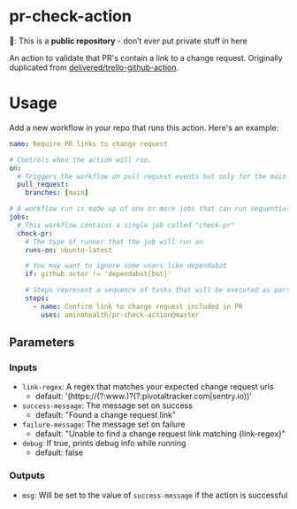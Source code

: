 # pr-check-action

🚨: This is a **public repository** - don’t ever put private stuff in here

An action to validate that PR's contain a link to a change request. Originally duplicated from [delivered/trello-github-action](https://github.com/delivered/trello-github-action).

# Usage

Add a new workflow in your repo that runs this action. Here's an example:

```yml
name: Require PR links to change request

# Controls when the action will run.
on:
  # Triggers the workflow on pull request events but only for the main branch
  pull_request:
    branches: [main]

# A workflow run is made up of one or more jobs that can run sequentially or in parallel
jobs:
  # This workflow contains a single job called "check-pr"
  check-pr:
    # The type of runner that the job will run on
    runs-on: ubuntu-latest

    # You may want to ignore some users like dependabot
    if: github.actor != 'dependabot[bot]'

    # Steps represent a sequence of tasks that will be executed as part of the job
    steps:
      - name: Confirm link to change request included in PR
        uses: aminohealth/pr-check-action@master
```

## Parameters

### Inputs

- `link-regex`: A regex that matches your expected change request urls
  - default: '(https:\/\/(?:www.)?(?:pivotaltracker\.com|sentry\.io))'
- `success-message`: The message set on success
  - default: "Found a change request link"
- `failure-message`: The message set on failure
  - default: "Unable to find a change request link matching {link-regex}"
- `debug`: If true, prints debug info while running
  - default: false

### Outputs

- `msg`: Will be set to the value of `success-message` if the action is successful
